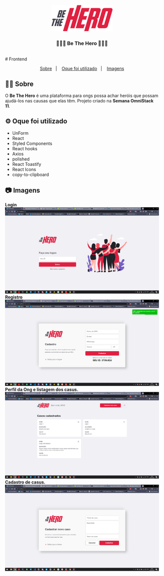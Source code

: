 
<h1 align="center">
    <img alt="Be The hero" src="frontend/src/assets/logo.svg" width="200px" />
</h1>

<h3 align="center">
  💜🦸‍♀️ Be The Hero 🦹‍♂️🆘
</h3>
<br>
# Frontend
<p align="center">
  <a href="#rocket-sobre-o-desafio">Sobre</a>&nbsp;&nbsp;&nbsp;|&nbsp;&nbsp;&nbsp;
  <a href='#gear-oque-foi-utilizado'>Oque foi utilizado</a>&nbsp;&nbsp;&nbsp;|&nbsp;&nbsp;&nbsp;
  <a href="#camera-imagens">Imagens</a>
</p>

## 🦸‍♀️ Sobre

O <strong>Be The Hero</strong> é uma plataforma para ongs possa achar heróis que possam ajudá-los nas causas que elas têm.
Projeto criado na <strong>Semana OmniStack 11</strong>.



## ⚙️ Oque foi utilizado
<ul>
  <li>UnForm</li>
  <li>React</li>
  <li>Styled Components</li>
  <li>React hooks</li>
  <li>Axios</li>
  <li>polished</li>
  <li>React Toastify</li>
  <li>React Icons</li>
  <li>copy-to-clipboard</li>
</ul>

## 📷 Imagens

<strong>Login</strong>
<img src='frontend/img/login.png'>
<br />
<strong>Registro</strong>
<img src='frontend/img/register.png'>
<br />
<strong>Perfil da Ong e listagem dos casus.</strong>
<img src='frontend/img/profile.png'>
<br />
<strong>Cadastro de casus.</strong>
<img src='frontend/img/incidents.png'>
